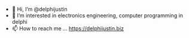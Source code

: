 - 👋 Hi, I’m @delphijustin
- 👀 I’m interested in electronics engineering, computer programming in delphi
- 📫 How to reach me ...
https://delphijustin.biz

<!---
delphijustin/delphijustin is a ✨ special ✨ repository because its `README.md` (this file) appears on your GitHub profile.
You can click the Preview link to take a look at your changes.
--->

